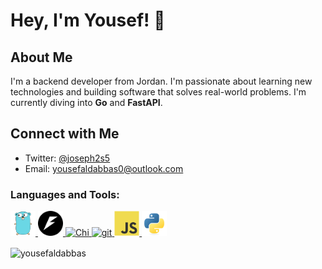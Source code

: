 # Hey, I'm Yousef! 👋

## About Me
I'm a backend developer from Jordan. I'm passionate about learning new technologies and building software that solves real-world problems. I'm currently diving into **Go** and **FastAPI**.

## Connect with Me
- Twitter: [@joseph2s5](https://twitter.com/@joseph2s5)
- Email: yousefaldabbas0@outlook.com

<h3 align="left">Languages and Tools:</h3>
<p align="left">
  <a href="https://golang.org/" target="_blank" rel="noreferrer">
    <img src="https://raw.githubusercontent.com/devicons/devicon/master/icons/go/go-original.svg" alt="Go (Golang)" width="40" height="40"/>
  </a>
  <a href="https://www.fastapi.tiangolo.com/" target="_blank" rel="noreferrer">
    <img src="https://raw.githubusercontent.com/simple-icons/simple-icons/develop/icons/fastapi.svg" alt="FastAPI" width="40" height="40"/>
  </a>
  <a href="https://github.com/go-chi/chi" target="_blank" rel="noreferrer">
    <img src="https://camo.githubusercontent.com/d7637f90cc28fe5ffa2ffc4e568d0a23d555b2b969e51c3ca3f7034094c5374d/68747470733a2f2f63646e2e7261776769742e636f6d2f676f2d6368692f6368692f6d61737465722f5f6578616d706c65732f6368692e737667" alt="Chi" width="40" height="40"/>
  </a>
  <a href="https://git-scm.com/" target="_blank" rel="noreferrer">
    <img src="https://www.vectorlogo.zone/logos/git-scm/git-scm-icon.svg" alt="git" width="40" height="40"/>
  </a>
  <a href="https://developer.mozilla.org/en-US/docs/Web/JavaScript" target="_blank" rel="noreferrer">
    <img src="https://raw.githubusercontent.com/devicons/devicon/master/icons/javascript/javascript-original.svg" alt="javascript" width="40" height="40"/>
  </a>
  <a href="https://www.python.org" target="_blank" rel="noreferrer">
    <img src="https://raw.githubusercontent.com/devicons/devicon/master/icons/python/python-original.svg" alt="python" width="40" height="40"/>
  </a>
</p>

<p><img align="center" src="https://github-readme-stats.vercel.app/api/top-langs?username=yousefaldabbas&show_icons=true&locale=en&layout=compact" alt="yousefaldabbas" /></p>
